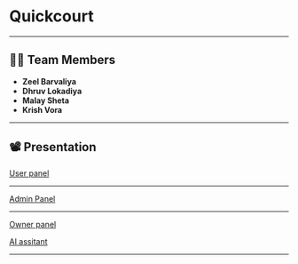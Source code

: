 # Quickcourt

---

## 👨‍💻 Team Members
- **Zeel Barvaliya**
- **Dhruv Lokadiya**
- **Malay Sheta**
- **Krish Vora**

---

## 📽️ Presentation
[User panel](https://youtu.be/84Mt7nBZGo4)

---
[Admin Panel](https://youtu.be/izdhIyJuv7E)

---
[Owner panel](https://youtu.be/XG5REDqZgXE)

[AI assitant](https://youtu.be/PWUxQVraCv8)

---
